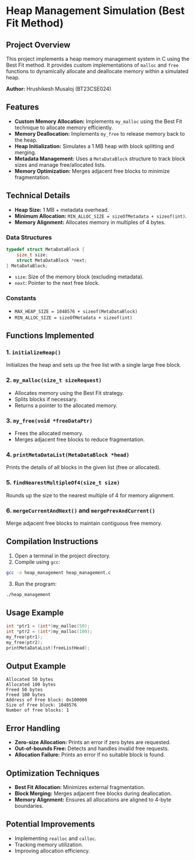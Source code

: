 # Heap Management Simulation (Best Fit Method)

## Project Overview
This project implements a heap memory management system in C using the Best Fit method. It provides custom implementations of `malloc` and `free` functions to dynamically allocate and deallocate memory within a simulated heap.

**Author:** Hrushikesh Musaloj (BT23CSE024)

## Features
- **Custom Memory Allocation:** Implements `my_malloc` using the Best Fit technique to allocate memory efficiently.
- **Memory Deallocation:** Implements `my_free` to release memory back to the heap.
- **Heap Initialization:** Simulates a 1 MB heap with block splitting and merging.
- **Metadata Management:** Uses a `MetaDataBlock` structure to track block sizes and manage free/allocated lists.
- **Memory Optimization:** Merges adjacent free blocks to minimize fragmentation.

## Technical Details
- **Heap Size:** 1 MB + metadata overhead.
- **Minimum Allocation:** `MIN_ALLOC_SIZE = sizeOfMetadata + sizeof(int)`.
- **Memory Alignment:** Allocates memory in multiples of 4 bytes.

### Data Structures
```c
typedef struct MetaDataBlock {
    size_t size;
    struct MetaDataBlock *next;
} MetaDataBlock;
```
- `size`: Size of the memory block (excluding metadata).
- `next`: Pointer to the next free block.

### Constants
- `MAX_HEAP_SIZE = 1048576 + sizeof(MetaDataBlock)`
- `MIN_ALLOC_SIZE = sizeOfMetadata + sizeof(int)`

## Functions Implemented

### 1. `initializeHeap()`
Initializes the heap and sets up the free list with a single large free block.

### 2. `my_malloc(size_t sizeRequest)`
- Allocates memory using the Best Fit strategy.
- Splits blocks if necessary.
- Returns a pointer to the allocated memory.

### 3. `my_free(void *freeDataPtr)`
- Frees the allocated memory.
- Merges adjacent free blocks to reduce fragmentation.

### 4. `printMetaDataList(MetaDataBlock *head)`
Prints the details of all blocks in the given list (free or allocated).

### 5. `findNearestMultipleOf4(size_t size)`
Rounds up the size to the nearest multiple of 4 for memory alignment.

### 6. `mergeCurrentAndNext()` and `mergePrevAndCurrent()`
Merge adjacent free blocks to maintain contiguous free memory.

## Compilation Instructions
1. Open a terminal in the project directory.
2. Compile using `gcc`:
```bash
gcc -o heap_management heap_management.c
```
3. Run the program:
```bash
./heap_management
```

## Usage Example
```c
int *ptr1 = (int*)my_malloc(50);
int *ptr2 = (int*)my_malloc(100);
my_free(ptr1);
my_free(ptr2);
printMetaDataList(freeListHead);
```

## Output Example
```
Allocated 50 bytes
Allocated 100 bytes
Freed 50 bytes
Freed 100 bytes
Address of Free block: 0x100000
Size of Free block: 1048576
Number of free blocks: 1
```

## Error Handling
- **Zero-size Allocation:** Prints an error if zero bytes are requested.
- **Out-of-bounds Free:** Detects and handles invalid free requests.
- **Allocation Failure:** Prints an error if no suitable block is found.

## Optimization Techniques
- **Best Fit Allocation:** Minimizes external fragmentation.
- **Block Merging:** Merges adjacent free blocks during deallocation.
- **Memory Alignment:** Ensures all allocations are aligned to 4-byte boundaries.

## Potential Improvements
- Implementing `realloc` and `calloc`.
- Tracking memory utilization.
- Improving allocation efficiency.
